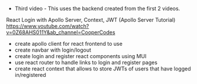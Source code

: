 * Third video - This uses the backend created from the first 2 videos.

React Login with Apollo Server, Context, JWT (Apollo Server Tutorial)
https://www.youtube.com/watch?v=0Z68AHS011Y&ab_channel=CooperCodes

- create apollo client for react frontend to use
- create navbar with login/logout
- create login and register react components using MUI
- use react router to handle links to login and register pages
- create react context that allows to store JWTs of users that have logged in/registered
